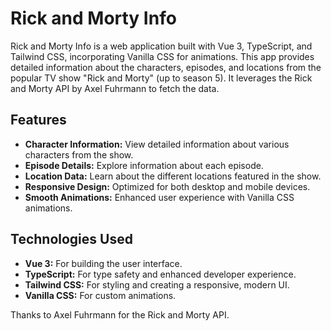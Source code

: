 # Rick and Morty Info

Rick and Morty Info is a web application built with Vue 3, TypeScript, and Tailwind CSS, incorporating Vanilla CSS for animations. This app provides detailed information about the characters, episodes, and locations from the popular TV show "Rick and Morty" (up to season 5). It leverages the Rick and Morty API by Axel Fuhrmann to fetch the data.

## Features

- **Character Information:** View detailed information about various characters from the show.
- **Episode Details:** Explore information about each episode.
- **Location Data:** Learn about the different locations featured in the show.
- **Responsive Design:** Optimized for both desktop and mobile devices.
- **Smooth Animations:** Enhanced user experience with Vanilla CSS animations.

## Technologies Used

- **Vue 3:** For building the user interface.
- **TypeScript:** For type safety and enhanced developer experience.
- **Tailwind CSS:** For styling and creating a responsive, modern UI.
- **Vanilla CSS:** For custom animations.

Thanks to Axel Fuhrmann for the Rick and Morty API.
